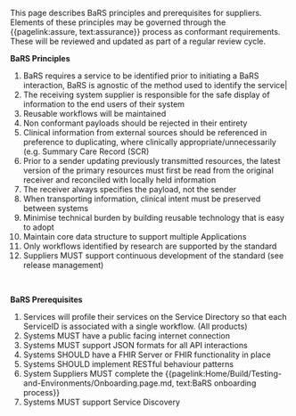 This page describes BaRS principles and prerequisites for suppliers. Elements of these principles may be governed through the {{pagelink:assure, text:assurance}} process as conformant requirements. These will be reviewed and updated as part of a regular review cycle. 



**BaRS Principles**

1. BaRS requires a service to be identified prior to initiating a BaRS interaction, BaRS is agnostic of the method used to identify the service|
2. The receiving system supplier is responsible for the safe display of information to the end users of their system 
3. Reusable workflows will be maintained
4. Non conformant payloads should be rejected in their entirety
5. Clinical information from external sources should be referenced in preference to duplicating, where clinically appropriate/unnecessarily (e.g. Summary Care Record (SCR)
6. Prior to a sender updating previously transmitted resources, the latest version of the primary resources must first be read from the original receiver and reconciled with locally held information
7. The receiver always specifies the payload, not the sender
8. When transporting information, clinical intent must be preserved between systems
9. Minimise technical burden by building reusable technology that is easy to adopt
10. Maintain core data structure to support multiple Applications
11. Only workflows identified by research are supported by the standard
12. Suppliers MUST support continuous development of the standard (see release management) 

<BR>

**BaRS Prerequisites**

1. Services will profile their services on the Service Directory so that each ServiceID is associated with a single workflow. (All products)
2. Systems MUST have a public facing internet connection
3. Systems MUST support JSON formats for all API interactions
4. Systems SHOULD have a FHIR Server or FHIR functionality in place
5. Systems SHOULD implement RESTful behaviour patterns
6. System Suppliers MUST complete the {{pagelink:Home/Build/Testing-and-Environments/Onboarding.page.md, text:BaRS onboarding process}}
7. Systems MUST support Service Discovery